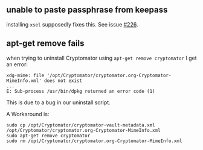 ## unable to paste passphrase from keepass

installing `xsel` supposedly fixes this. See issue [#226](https://github.com/cryptomator/cryptomator/issues/226).

## apt-get remove fails

when trying to uninstall Cryptomator using `apt-get remove cryptomator` I get an error:
```
xdg-mime: file '/opt/Cryptomator/cryptomator.org-Cryptomator-MimeInfo.xml' does not exist
...
E: Sub-process /usr/bin/dpkg returned an error code (1)
```

This is due to a bug in our uninstall script.

A Workaround is:
```
sudo cp /opt/Cryptomator/cryptomator-vault-metadata.xml /opt/Cryptomator/cryptomator.org-Cryptomator-MimeInfo.xml
sudo apt-get remove cryptomator
sudo rm /opt/Cryptomator/cryptomator.org-Cryptomator-MimeInfo.xml
```